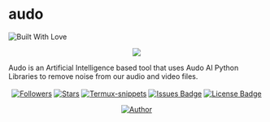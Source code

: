 # audo
<p align="left">
  <a><img title="Built With Love" src="https://forthebadge.com/images/badges/built-with-love.svg" ></a>
</p>

</p>
<p align="center">
<img src="https://audo.ai/lib_viHepyjXusRiJdoN/xmxtdmbfq6uhd0ha.svg"/></p>
Audo is an Artificial Intelligence based tool that uses Audo AI Python Libraries to remove noise from our audio and video files.
</br>
</br>
<div align='center'>
<a href="https://github.com/hakxcore/followers"><img title="Followers" src="https://img.shields.io/github/followers/hakxcore?color=2eb2ff&style=flat-square"></a>
<a href="https://github.com/hakxcore/stargazers/"><img title="Stars" src="https://img.shields.io/github/stars/hakxcore/audo?color=2eb2ff&style=flat-square"></a>
<a href="#"><img title="Termux-snippets" src="https://img.shields.io/badge/-%20AUDO-green%3FcolorA%3D%2523ff0000%26colorB%3D%2523017e40"></a>
<a href="https://github.com/hakxcore/Termux-snippets/issues"><img src="https://img.shields.io/github/issues/hakxcore/audo?color=2eb2ff&style=flat-square" alt="Issues Badge"/></a>
<a href="https://github.com/hakxcore/Termux-snippets/blob/master/LICENSE"><img src="https://img.shields.io/github/license/hakxcore/audo?color=2eb2ff&style=flat-square" alt="License Badge"/></a></p>
</div>
<p align="center">
  <a href="https://github.com/hakxcore"><img title="Author" src="https://img.shields.io/badge/Author-mukesh%20kumar-E36D25.svg?style=for-the-badge&logo=github"></a>
</p>

